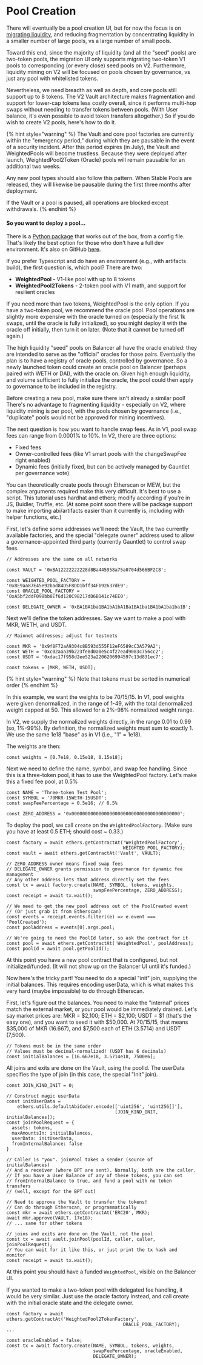 # Pool Creation

There will eventually be a pool creation UI, but for now the focus is on [migrating liquidity](../../getting-started/faqs/v1-to-v2-migration.md), and reducing fragmentation by concentrating liquidity in a smaller number of large pools, vs a large number of small pools.

Toward this end, since the majority of liquidity \(and all the "seed" pools\) are two-token pools, the migration UI only supports migrating two-token V1 pools to corresponding \(or every close\) seed pools on V2. Furthermore, liquidity mining on V2 will be focused on pools chosen by governance, vs just any pool with whitelisted tokens.

Nevertheless, we need breadth as well as depth, and core pools still support up to 8 tokens. The V2 Vault architecture makes fragmentation and support for lower-cap tokens less costly overall, since it performs multi-hop swaps without needing to transfer tokens between pools. \(With User balance, it's even possible to avoid token transfers altogether.\) So if you do wish to create V2 pools, here's how to do it.

{% hint style="warning" %}
The Vault and core pool factories are currently within the "emergency period," during which they are pausable in the event of a security incident. After this period expires \(in July\), the Vault and WeightedPools will become trustless. Because they were deployed after launch, WeightedPool2Token \(Oracle\) pools will remain pausable for an additional two weeks.

Any new pool types should also follow this pattern. When Stable Pools are released, they will likewise be pausable during the first three months after deployment.

If the Vault or a pool is paused, all operations are blocked except withdrawals.
{% endhint %}

#### So you want to deploy a pool...

There is a [Python package](https://pypi.org/project/balpy/) that works out of the box, from a config file. That's likely the best option for those who don't have a full dev environment. It's also on GitHub [here](https://github.com/gerrrg/balpy).

If you prefer Typescript and do have an environment \(e.g., with artifacts build\), the first question is, which pool? There are two:

* **WeightedPool -** V1-like pool with up to 8 tokens
* **WeightedPool2Tokens** - 2-token pool with V1 math, and support for resilient oracles

If you need more than two tokens, WeightedPool is the only option. If you have a two-token pool, we recommend the oracle pool. Pool operations are slightly more expensive with the oracle turned on \(especially the first 1k swaps, until the oracle is fully initialized\), so you might deploy it with the oracle off initially, then turn it on later. \(Note that it cannot be turned off again.\)

The high liquidity "seed" pools on Balancer all have the oracle enabled: they are intended to serve as the "official" oracles for those pairs. Eventually the plan is to have a registry of oracle pools, controlled by governance. So a newly launched token could create an oracle pool on Balancer \(perhaps paired with WETH or DAI\), with the oracle on. Given high enough liquidity, and volume sufficient to fully initialize the oracle, the pool could then apply to governance to be included in the registry.

Before creating a new pool, make sure there isn't already a similar pool! There's no advantage to fragmenting liquidity - especially on V2, where liquidity mining is per pool, with the pools chosen by governance \(i.e., "duplicate" pools would not be approved for mining incentives\).

The next question is how you want to handle swap fees. As in V1, pool swap fees can range from 0.0001% to 10%. In V2, there are three options:

* Fixed fees
* Owner-controlled fees \(like V1 smart pools with the changeSwapFee right enabled\)
* Dynamic fees \(initially fixed, but can be actively managed by Gauntlet per governance vote\)

You can theoretically create pools through Etherscan or MEW, but the complex arguments required make this very difficult. It's best to use a script. This tutorial uses hardhat and ethers; modify according if you're in JS, Buidler, Truffle, etc. \(At some point soon there will be package support to make importing abi/artifacts easier than it currently is, including with helper functions, etc.\)

First, let's define some addresses we'll need: the Vault, the two currently available factories, and the special "delegate owner" address used to allow a governance-appointed third party \(currently Gauntlet\) to control swap fees.

```text
// Addresses are the same on all networks

const VAULT = '0xBA12222222228d8Ba445958a75a0704d566BF2C8';

const WEIGHTED_POOL_FACTORY = '0x8E9aa87E45e92bad84D5F8DD1bff34Fb92637dE9';
const ORACLE_POOL_FACTORY = '0xA5bf2ddF098bb0Ef6d120C98217dD6B141c74EE0';

const DELEGATE_OWNER = '0xBA1BA1ba1BA1bA1bA1Ba1BA1ba1BA1bA1ba1ba1B';
```

Next we'll define the token addresses. Say we want to make a pool with MKR, WETH, and USDT.

```text
// Mainnet addresses; adjust for testnets

const MKR = '0x9f8F72aA9304c8B593d555F12eF6589cC3A579A2';
const WETH = '0xc02aaa39b223fe8d0a0e5c4f27ead9083c756cc2';
const USDT = '0xdac17f958d2ee523a2206206994597c13d831ec7';

const tokens = [MKR, WETH, USDT];
```

{% hint style="warning" %}
Note that tokens must be sorted in numerical order
{% endhint %}

In this example, we want the weights to be 70/15/15. In V1, pool weights were given denormalized, in the range of 1-49, with the total denormalized weight capped at 50. This allowed for a 2%-98% normalized weight range.

In V2, we supply the normalized weights directly, in the range 0.01 to 0.99 \(so, 1%-99%\). By definition, the normalized weights must sum to exactly 1. We use the same 1e18 "base" as in V1 \(i.e., "1" = 1e18\).

The weights are then:

```text
const weights = [0.7e18, 0.15e18, 0.15e18];
```

Next we need to define the name, symbol, and swap fee handling. Since this is a three-token pool, it has to use the WeightedPool factory. Let's make this a fixed fee pool, at 0.5%

```text
const NAME = 'Three-token Test Pool';
const SYMBOL = '70MKR-15WETH-15USDT';
const swapFeePercentage = 0.5e16; // 0.5%

const ZERO_ADDRESS = '0x0000000000000000000000000000000000000000';    
```

To deploy the pool, we call `create` on the `WeightedPoolFactory`. \(Make sure you have at least 0.5 ETH; should cost ~ 0.33.\)

```text
const factory = await ethers.getContractAt('WeightedPoolFactory',
                                           WEIGHTED_POOL_FACTORY);
const vault = await ethers.getContractAt('Vault', VAULT);

// ZERO_ADDRESS owner means fixed swap fees
// DELEGATE_OWNER grants permission to governance for dynamic fee management
// Any other address lets that address directly set the fees
const tx = await factory.create(NAME, SYMBOL, tokens, weights,
                                swapFeePercentage, ZERO_ADDRESS);
const receipt = await tx.wait();

// We need to get the new pool address out of the PoolCreated event
// (Or just grab it from Etherscan)
const events = receipt.events.filter((e) => e.event === 'PoolCreated');
const poolAddress = events[0].args.pool;

// We're going to need the PoolId later, so ask the contract for it
const pool = await ethers.getContractAt('WeightedPool', poolAddress);
const poolId = await pool.getPoolId();
```

At this point you have a new pool contract that is configured, but not initialized/funded. \(It will not show up on the Balancer UI until it's funded.\)

Now here's the tricky part! You need to do a special "init" join, supplying the initial balances. This requires encoding userData, which is what makes this very hard \(maybe impossible\) to do through Etherscan.

First, let's figure out the balances. You need to make the "internal" prices match the external market, or your pool would be immediately drained. Let's say market prices are: MKR = $2,100; ETH = $2,100; USDT = $1 \(that's the easy one\), and you want to seed it with $50,000. At 70/15/15, that means $35,000 of MKR \(16.667\), and $7,500 each of ETH \(3.5714\) and USDT \(7,500\).

```text
// Tokens must be in the same order
// Values must be decimal-normalized! (USDT has 6 decimals)
const initialBalances = [16.667e18, 3.5714e18, 7500e6];
```

All joins and exits are done on the Vault, using the poolId. The userData specifies the type of join \(in this case, the special "Init" join\).

```text
const JOIN_KIND_INIT = 0;

// Construct magic userData
const initUserData =
    ethers.utils.defaultAbiCoder.encode(['uint256', 'uint256[]'], 
                                        [JOIN_KIND_INIT, initialBalances]);
const joinPoolRequest = {
  assets: tokens,
  maxAmountsIn: initialBalances,
  userData: initUserData,
  fromInternalBalance: false
} 

// Caller is "you". joinPool takes a sender (source of initialBalances)
// And a receiver (where BPT are sent). Normally, both are the caller.
// If you have a User Balance of any of these tokens, you can set
// fromInternalBalance to true, and fund a pool with no token transfers
// (well, except for the BPT out)

// Need to approve the Vault to transfer the tokens!
// Can do through Etherscan, or programmatically
const mkr = await ethers.getContractAt('ERC20', MKR);
await mkr.approve(VAULT, 17e18);
// ... same for other tokens

// joins and exits are done on the Vault, not the pool
const tx = await vault.joinPool(poolId, caller, caller, joinPoolRequest);
// You can wait for it like this, or just print the tx hash and monitor
const receipt = await tx.wait();
```

At this point you should have a funded `WeightedPool`, visible on the Balancer UI.

If you wanted to make a two-token pool with delegated fee handling, it would be very similar. Just use the oracle factory instead, and call create with the initial oracle state and the delegate owner.

```text
const factory = await ethers.getContractAt('WeightedPool2TokenFactory',
                                           ORACLE_POOL_FACTORY);
...

const oracleEnabled = false;
const tx = await factory.create(NAME, SYMBOL, tokens, weights,
                                swapFeePercentage, oracleEnabled,
                                DELEGATE_OWNER);
```

